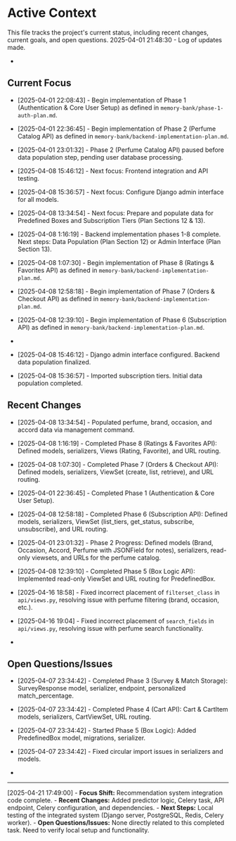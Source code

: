 # Active Context

This file tracks the project's current status, including recent changes, current goals, and open questions.
2025-04-01 21:48:30 - Log of updates made.

*

## Current Focus

* [2025-04-01 22:08:43] - Begin implementation of Phase 1 (Authentication & Core User Setup) as defined in `memory-bank/phase-1-auth-plan.md`.
* [2025-04-01 22:36:45] - Begin implementation of Phase 2 (Perfume Catalog API) as defined in `memory-bank/backend-implementation-plan.md`.
* [2025-04-01 23:01:32] - Phase 2 (Perfume Catalog API) paused before data population step, pending user database processing.
* [2025-04-08 15:46:12] - Next focus: Frontend integration and API testing.
* [2025-04-08 15:36:57] - Next focus: Configure Django admin interface for all models.
* [2025-04-08 13:34:54] - Next focus: Prepare and populate data for Predefined Boxes and Subscription Tiers (Plan Sections 12 & 13).
* [2025-04-08 1:16:19] - Backend implementation phases 1-8 complete. Next steps: Data Population (Plan Section 12) or Admin Interface (Plan Section 13).
* [2025-04-08 1:07:30] - Begin implementation of Phase 8 (Ratings & Favorites API) as defined in `memory-bank/backend-implementation-plan.md`.
* [2025-04-08 12:58:18] - Begin implementation of Phase 7 (Orders & Checkout API) as defined in `memory-bank/backend-implementation-plan.md`.
* [2025-04-08 12:39:10] - Begin implementation of Phase 6 (Subscription API) as defined in `memory-bank/backend-implementation-plan.md`.
*
* [2025-04-08 15:46:12] - Django admin interface configured. Backend data population finalized.

* [2025-04-08 15:36:57] - Imported subscription tiers. Initial data population completed.
## Recent Changes
* [2025-04-08 13:34:54] - Populated perfume, brand, occasion, and accord data via management command.
* [2025-04-08 1:16:19] - Completed Phase 8 (Ratings & Favorites API): Defined models, serializers, Views (Rating, Favorite), and URL routing.

* [2025-04-08 1:07:30] - Completed Phase 7 (Orders & Checkout API): Defined models, serializers, ViewSet (create, list, retrieve), and URL routing.
* [2025-04-01 22:36:45] - Completed Phase 1 (Authentication & Core User Setup).
* [2025-04-08 12:58:18] - Completed Phase 6 (Subscription API): Defined models, serializers, ViewSet (list_tiers, get_status, subscribe, unsubscribe), and URL routing.
* [2025-04-01 23:01:32] - Phase 2 Progress: Defined models (Brand, Occasion, Accord, Perfume with JSONField for notes), serializers, read-only viewsets, and URLs for the perfume catalog.
* [2025-04-08 12:39:10] - Completed Phase 5 (Box Logic API): Implemented read-only ViewSet and URL routing for PredefinedBox.
* [2025-04-16 18:58] - Fixed incorrect placement of `filterset_class` in `api/views.py`, resolving issue with perfume filtering (brand, occasion, etc.).
* [2025-04-16 19:04] - Fixed incorrect placement of `search_fields` in `api/views.py`, resolving issue with perfume search functionality.


*

## Open Questions/Issues


* [2025-04-07 23:34:42] - Completed Phase 3 (Survey & Match Storage): SurveyResponse model, serializer, endpoint, personalized match_percentage.
* [2025-04-07 23:34:42] - Completed Phase 4 (Cart API): Cart & CartItem models, serializers, CartViewSet, URL routing.
* [2025-04-07 23:34:42] - Started Phase 5 (Box Logic): Added PredefinedBox model, migrations, serializer.
* [2025-04-07 23:34:42] - Fixed circular import issues in serializers and models.

*
---
[2025-04-21 17:49:00] - **Focus Shift:** Recommendation system integration code complete.
    - **Recent Changes:** Added predictor logic, Celery task, API endpoint, Celery configuration, and dependencies.
    - **Next Steps:** Local testing of the integrated system (Django server, PostgreSQL, Redis, Celery worker).
    - **Open Questions/Issues:** None directly related to this completed task. Need to verify local setup and functionality.